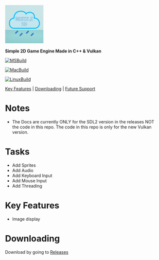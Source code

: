 <img src="https://github.com/Cherrytree56567/Drizzle2D/blob/main/Drizzle2D.png" width="25%" height="25%">

**Simple 2D Game Engine Made in C++ &amp; Vulkan**

[![MSBuild](https://github.com/Cherrytree56567/Drizzle2D/actions/workflows/msbuild.yml/badge.svg)](https://github.com/Cherrytree56567/Drizzle2D/actions/workflows/msbuild.yml)

[![MacBuild](https://github.com/Cherrytree56567/Drizzle2D/actions/workflows/MacBuild.yml/badge.svg)](https://github.com/Cherrytree56567/Drizzle2D/actions/workflows/MacBuild.yml)

[![LinuxBuild](https://github.com/Cherrytree56567/Drizzle2D/actions/workflows/makefile.yml/badge.svg)](https://github.com/Cherrytree56567/Drizzle2D/actions/workflows/makefile.yml)

[Key Features](#Key-Features) | [Downloading](#Downloading) | [Future Support](#Future-Support)

# Notes
* The Docs are currently ONLY for the SDL2 version in the releases NOT the code in this repo. The code in this repo is only for the new Vulkan version.

# Tasks
* Add Sprites
* Add Audio
* Add Keyboard Input
* Add Mouse Input
* Add Threading

# Key Features
* Image display

# Downloading
Download by going to [Releases](https://github.com/Cherrytree56567/Drizzle2D/releases)
